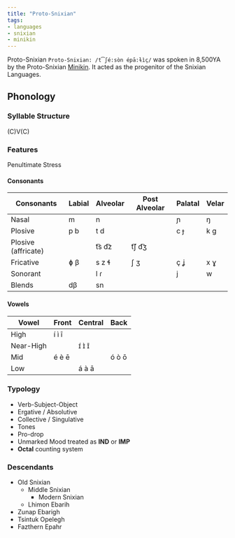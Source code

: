 ```yaml
---
title: "Proto-Snixian"
tags:
- languages
- snixian
- minikin
---
```

Proto-Snixian `Proto-Snixian: /t͡ʃé:sòn épā:ɫìç/` was spoken in 8,500YA by the Proto-Snixian [Minikin](fauna/minikin/minikin.md). It acted as the progenitor of the Snixian Languages.

## Phonology
### Syllable Structure
(C)V(C)

### Features
Penultimate Stress

#### Consonants
Consonants|Labial|Alveolar|Post Alveolar|Palatal|Velar
---|---|---|---|---|---
Nasal|m|n||ɲ|ŋ
Plosive|p b|t d||c ɟ|k g
Plosive (affricate)||t͡s d͡z|t͡ʃ d͡ʒ||
Fricative|ɸ β|s z ɬ|ʃ ʒ|ç ʝ|x ɣ
Sonorant||l ɾ||j|w
Blends|dβ|sn|||

#### Vowels
Vowel|Front|Central|Back
---|---|---|---
High|í ì ī||
Near-High||ɪ́ ɪ̀ ɪ̄|
Mid|é è ē||ó ò ō
Low||á à ā|

### Typology
- Verb-Subject-Object
- Ergative / Absolutive
- Collective / Singulative
- Tones
- Pro-drop
- Unmarked Mood treated as **IND** or **IMP**
- **Octal** counting system

### Descendants
 - Old Snixian
	 - Middle Snixian
		 - Modern Snixian
	 - Lhimon Ebarih
- Zunap Ebarigh
- Tsintuk Opelegh
- Fazthern Epahr
